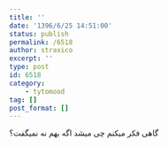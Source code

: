 ```yaml
---
title: ''
date: '1396/6/25 14:51:00'
status: publish
permalink: /6518
author: straxico
excerpt: ''
type: post
id: 6518
category:
    - tytomood
tag: []
post_format: []
---
```

گاهی فکر میکنم چی میشد اگه بهم نه نمیگفت؟
